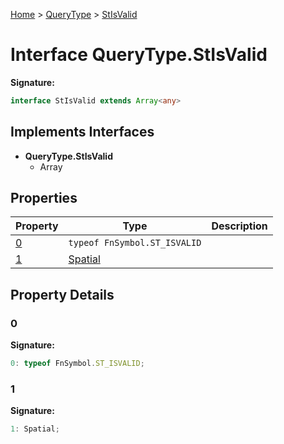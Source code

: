 [Home](../../../index.md) &gt; [QueryType](../../querytype.md) &gt; [StIsValid](./stisvalid.md)

# Interface QueryType.StIsValid


<b>Signature:</b>

```typescript
interface StIsValid extends Array<any> 
```

## Implements Interfaces

- <b>QueryType.StIsValid</b>
    - Array

## Properties

|  Property | Type | Description |
|  --- | --- | --- |
|  [0](./stisvalid.md#0-property) | `typeof FnSymbol.ST_ISVALID` |  |
|  [1](./stisvalid.md#1-property) | [Spatial](../types/spatial.md) |  |

## Property Details

<a id="0-property"></a>

### 0

<b>Signature:</b>

```typescript
0: typeof FnSymbol.ST_ISVALID;
```

<a id="1-property"></a>

### 1

<b>Signature:</b>

```typescript
1: Spatial;
```
